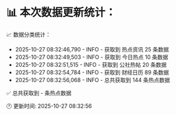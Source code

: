 📊 本次数据更新统计：
==========================

📈 数据分类统计：
- 2025-10-27 08:32:46,790 - INFO - 获取到 热点资讯 25 条数据
- 2025-10-27 08:32:49,503 - INFO - 获取到 今日热点 10 条数据
- 2025-10-27 08:32:51,515 - INFO - 获取到 公社热帖 20 条数据
- 2025-10-27 08:32:54,784 - INFO - 获取到 财经日历 89 条数据
- 2025-10-27 08:32:56,068 - INFO - 总共获取到 144 条热点数据

✅ 总共获取到 - 条热点数据

🕐 更新时间: 2025-10-27 08:32:56
